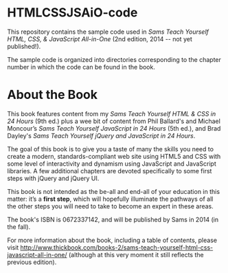HTMLCSSJSAiO-code
=================

This repository contains the sample code used in *Sams Teach Yourself HTML, CSS, & JavaScript All-in-One* (2nd edition, 2014 -- not yet published!).

The sample code is organized into directories corresponding to the chapter number in which the code can be found in the book.

About the Book
==============
This book features content from my *Sams Teach Yourself HTML & CSS in 24 Hours* (9th ed.) plus a wee bit of content from Phil Ballard's and Michael Moncour’s *Sams Teach Yourself JavaScript in 24 Hours* (5th ed.), and Brad Dayley's *Sams Teach Yourself jQuery and JavaScript in 24 Hours*. 

The goal of this book is to give you a taste of many the skills you need to create a modern, standards-compliant web site using HTML5 and CSS with some level of interactivity and dynamism using JavaScript and JavaScript libraries. A few additional chapters are devoted specifically to some first steps with jQuery and jQuery UI.

This book is not intended as the be-all and end-all of your education in this matter: it’s a **first step**, which will hopefully illuminate the pathways of all the other steps you will need to take to become an expert in these areas.

The book's ISBN is 0672337142, and will be published by Sams in 2014 (in the fall).

For more information about the book, including a table of contents, please visit http://www.thickbook.com/books-2/sams-teach-yourself-html-css-javascript-all-in-one/ (although at this very moment it still reflects the previous edition).
